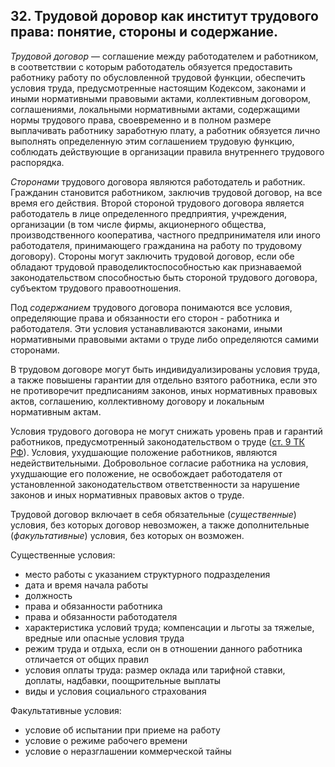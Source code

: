 ﻿## 32. Трудовой доровор как институт трудового права: понятие, стороны и содержание.

*Трудовой договор* — соглашение между работодателем и работником,
в соответствии с которым работодатель обязуется предоставить работнику работу
по обусловленной трудовой функции, обеспечить условия труда, предусмотренные
настоящим Кодексом, законами и иными нормативными правовыми актами,
коллективным договором, соглашениями, локальными нормативными актами,
содержащими нормы трудового права, своевременно и в полном размере выплачивать
работнику заработную плату, а работник обязуется лично выполнять определенную
этим соглашением трудовую функцию, соблюдать действующие в организации правила
внутреннего трудового распорядка.

*Сторонами* трудового договора являются работодатель и работник. Гражданин
становится работником, заключив трудовой договор, на все время его действия.
Второй стороной трудового договора является работодатель в лице определенного
предприятия, учреждения, организации (в том числе фирмы, акционерного общества,
производственного кооператива, частного предпринимателя или иного работодателя,
принимающего гражданина на работу по трудовому договору). Стороны могут
заключить трудовой договор, если обе обладают трудовой праводеликтоспособностью
как признаваемой законодательством способностью быть стороной трудового
договора, субъектом трудового правоотношения.

Под *содержанием* трудового договора понимаются все условия, определяющие
права и обязанности его сторон - работника и работодателя. Эти условия
устанавливаются законами, иными нормативными правовыми актами о труде
либо определяются самими сторонами.

В трудовом договоре могут быть индивидуализированы условия труда,
а также повышены гарантии для отдельно взятого работника, если это
не противоречит предписаниям законов, иных нормативных правовых актов,
соглашению, коллективному договору и локальным нормативным актам.

Условия трудового договора не могут снижать уровень прав и гарантий
работников, предусмотренный законодательством о труде
([ст. 9 ТК РФ](https://zakonrf.info/tk/9/)). Условия, ухудшающие положение
работников, являются недействительными. Добровольное согласие работника
на условия, ухудшающие его положение, не освобождает работодателя
от установленной законодательством ответственности за нарушение законов
и иных нормативных правовых актов о труде.

Трудовой договор включает в себя обязательные (*существенные*) условия,
без которых договор невозможен, а также дополнительные (*факультативные*)
условия, без которых он возможен.

Существенные условия:

- место работы с указанием структурного подразделения
- дата и время начала работы
- должность
- права и обязанности работника
- права и обязанности работодателя
- характеристика условий труда; компенсации и льготы за тяжелые, вредные
  или опасные условия труда
- режим труда и отдыха, если он в отношении данного работника отличается
  от общих правил
- условия оплаты труда: размер оклада или тарифной ставки, доплаты, надбавки,
  поощрительные выплаты
- виды и условия социального страхования

Факультативные условия:

- условие об испытании при приеме на работу
- условие о режиме рабочего времени
- условие о неразглашении коммерческой тайны
